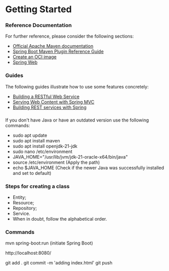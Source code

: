 # Getting Started

### Reference Documentation
For further reference, please consider the following sections:

* [Official Apache Maven documentation](https://maven.apache.org/guides/index.html)
* [Spring Boot Maven Plugin Reference Guide](https://docs.spring.io/spring-boot/docs/3.2.1/maven-plugin/reference/html/)
* [Create an OCI image](https://docs.spring.io/spring-boot/docs/3.2.1/maven-plugin/reference/html/#build-image)
* [Spring Web](https://docs.spring.io/spring-boot/docs/3.2.1/reference/htmlsingle/index.html#web)

### Guides
The following guides illustrate how to use some features concretely:

* [Building a RESTful Web Service](https://spring.io/guides/gs/rest-service/)
* [Serving Web Content with Spring MVC](https://spring.io/guides/gs/serving-web-content/)
* [Building REST services with Spring](https://spring.io/guides/tutorials/rest/)

###
If you don't have Java or have an outdated version use the following commands:
* sudo apt update
* sudo apt install maven
* sudo apt install openjdk-21-jdk
* sudo nano /etc/environment
* JAVA_HOME="/usr/lib/jvm/jdk-21-oracle-x64/bin/java"
* source /etc/environment (Apply the path)
* echo $JAVA_HOME (Check if the newer Java was successfully installed and set to default)

### Steps for creating a class
* Entity;
* Resource;
* Repository;
* Service.
* When in doubt, follow the alphabetical order.

### Commands
mvn spring-boot:run (initiate Spring Boot)

http://localhost:8080/

git add .
git commit -m 'adding index.html'
git push
